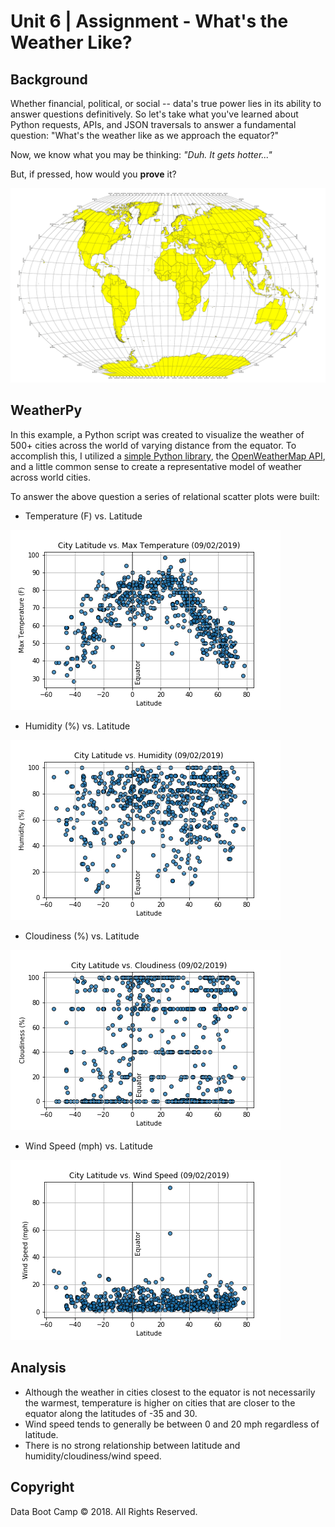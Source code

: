 # Unit 6 | Assignment - What's the Weather Like?

## Background

Whether financial, political, or social -- data's true power lies in its ability to answer questions definitively. So let's take what you've learned about Python requests, APIs, and JSON traversals to answer a fundamental question: "What's the weather like as we approach the equator?"

Now, we know what you may be thinking: _"Duh. It gets hotter..."_

But, if pressed, how would you **prove** it?

![Equator](Images/equatorsign.png)


## WeatherPy

In this example, a Python script was created to visualize the weather of 500+ cities across the world of varying distance from the equator. To accomplish this, I utilized a [simple Python library](https://pypi.python.org/pypi/citipy), the [OpenWeatherMap API](https://openweathermap.org/api), and a little common sense to create a representative model of weather across world cities.

To answer the above question a series of relational scatter plots were built: 

* Temperature (F) vs. Latitude

![TempVsLat](Images/latitude_vs_temperature.png)



* Humidity (%) vs. Latitude

![HumidityVsLat](Images/latitude_vs_humidity.png)



* Cloudiness (%) vs. Latitude

![CloudinessVsLat](Images/latitude_vs_cloudiness.png)


* Wind Speed (mph) vs. Latitude

![WindSpeedVsLat](Images/latitude_vs_wind.png)




## Analysis

* Although the weather in cities closest to the equator is not necessarily the warmest, temperature is higher on cities that are closer to the equator along the latitudes of -35 and 30. 
* Wind speed tends to generally be between 0 and 20 mph regardless of latitude.
* There is no strong relationship between latitude and humidity/cloudiness/wind speed.





## Copyright

Data Boot Camp © 2018. All Rights Reserved.
